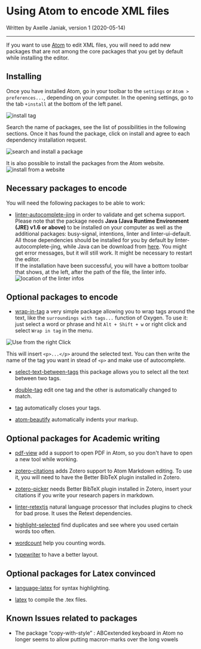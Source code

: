 # Using Atom to encode XML files

Written by Axelle Janiak, version 1 (2020-05-14)

****

If you want to use [Atom](https://atom.io/) to edit XML files, you will need to add new packages that are not among the core packages that you get by default while installing the editor.

## Installing
Once you have installed Atom, go in your toolbar to the `settings` or `Atom > preferences...`, depending on your computer. In the opening settings, go to the tab  `+install` at the bottom of the left panel.

![install tag](https://github.com/erc-dharma/project-documentation/blob/master/guides/images/UsingAtom01.png)

Search the name of packages, see the list of possibilities in the following sections. Once it has found the package, click on install and agree to each dependency installation request.

![search and install a package](https://github.com/erc-dharma/project-documentation/blob/master/guides/images/UsingAtom02.png)

It is also possible to install the packages from the Atom website.
![install from a website](https://github.com/erc-dharma/project-documentation/blob/master/guides/images/UsingAtom03.png)

## Necessary packages to encode
You will need the following packages to be able to work:
- [linter-autocomplete-jing](https://atom.io/packages/linter-autocomplete-jing) in order to validate and get schema support. Please note that the package needs **Java (Java Runtime Environment (JRE) v1.6 or above)** to be installed on your computer as well as the additional packages: busy-signal, intentions, linter and linter-ui-default. All those dependencies should be installed for you by default by linter-autocomplete-jing, while Java can be download from [here](https://www.java.com/fr/).
You might get error messages, but it will still work. It might be necessary to restart the editor.  
If the installation have been successful, you will have a bottom toolbar that shows, at the left, after the path of the file, the linter info.  
![location of the linter infos](https://github.com/erc-dharma/project-documentation/blob/master/guides/images/UsingAtom04.png)

## Optional packages to encode
- [wrap-in-tag](https://atom.io/packages/atom-wrap-in-tag) a very simple package allowing you to wrap tags around the text, like the `surroundings with tags...` function of Oxygen. To use it: just select a word or phrase and hit `Alt + Shift + w` or right click and select `Wrap in tag` in the menu.

![Use from the right Click](https://github.com/erc-dharma/project-documentation/blob/master/guides/images/UsingAtom05.png)

 This will insert `<p>...</p>` around the selected text. You can then write the name of the tag you want in stead of `<p>` and make use of autocomplete.

- [select-text-between-tags](https://atom.io/packages/select-text-between-tags) this package allows you to select all the text between two tags.

- [double-tag](https://atom.io/packages/double-tag) edit one tag and the other is automatically changed to match.

- [tag](https://atom.io/packages/tag) automatically closes your tags.

- [atom-beautify](https://atom.io/packages/atom-beautify) automatically indents your markup.

## Optional packages for Academic writing
- [pdf-view](https://atom.io/packages/pdf-view) add a support to open PDF in Atom, so you don't have to open a new tool while working.

- [zotero-citations](https://atom.io/packages/zotero-citations) adds Zotero support to Atom Markdown editing. To use it, you will need to have the Better BibTeX plugin installed in Zotero.

- [zotero-picker](https://atom.io/packages/zotero-picker) needs Better BibTeX plugin installed in Zotero, insert your citations if you write your research papers in markdown.

- [linter-retextjs](https://atom.io/packages/linter-retextjs) natural language processor that includes plugins to check for bad prose. It uses the Retext dependencies.

- [highlight-selected](https://atom.io/packages/highlight-selected) find duplicates and see where you used certain words too often.

- [wordcount](https://atom.io/packages/wordcount) help you counting words.

- [typewriter](https://atom.io/packages/typewriter) to have a better layout.

## Optional packages for Latex convinced
- [language-latex](https://atom.io/packages/language-latex) for syntax highlighting.

- [latex](https://atom.io/packages/latex) to compile the .tex files.

## Known Issues related to packages
- The package “copy-with-style” : ABCextended keyboard in Atom no longer seems to allow putting macron-marks over the long vowels
